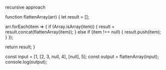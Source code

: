 recursive approach

function flattenArray(arr) {
  let result = [];
  
  arr.forEach(item => {
    if (Array.isArray(item)) {
      result = result.concat(flattenArray(item));
    } else if (item !== null) {
      result.push(item);
    }
  });
  
  return result;
}

const input = [1, [2, 3, null, 4], [null], 5];
const output = flattenArray(input);
console.log(output);
